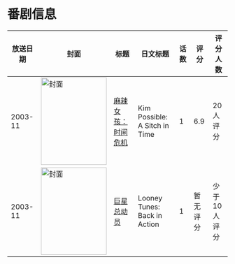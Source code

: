 # 番剧信息

|放送日期|封面|标题|日文标题|话数|评分|评分人数|
|---|---|---|---|---|---|---|
|2003-11|<img src="//lain.bgm.tv/pic/cover/c/2c/39/113007_2K0ct.jpg" alt="封面" style="width:150px;height:200px;object-fit:cover;">|[麻辣女孩：时间危机](https://bangumi.tv/subject/113007)|Kim Possible: A Sitch in Time|1|6.9|20人评分|
|2003-11|<img src="//lain.bgm.tv/pic/cover/c/10/8f/147933_z8r64.jpg" alt="封面" style="width:150px;height:200px;object-fit:cover;">|[巨星总动员](https://bangumi.tv/subject/147933)|Looney Tunes: Back in Action|1|暂无评分|少于10人评分|
